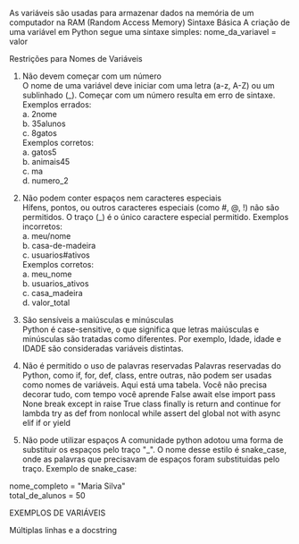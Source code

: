 As variáveis são usadas para armazenar dados na memória de um computador na RAM (Random Access Memory)
Sintaxe Básica
A criação de uma variável em Python segue uma sintaxe simples:
nome_da_variavel = valor

Restrições para Nomes de Variáveis
1. Não devem começar com um número  
O nome de uma variável deve iniciar com uma letra (a-z, A-Z) ou um sublinhado (_). Começar com um número resulta em erro de sintaxe.
Exemplos errados:  
a. 2nome  
b. 35alunos  
c. 8gatos  
Exemplos corretos:  
a. gatos5  
b. animais45  
c. ma  
d. numero_2  

2. Não podem conter espaços nem caracteres especiais  
Hífens, pontos, ou outros caracteres especiais (como #, @, !) não são permitidos. O traço (_) é o único caractere especial permitido.
Exemplos incorretos:  
a. meu/nome  
b. casa-de-madeira  
c. usuarios#ativos  
Exemplos corretos:  
a. meu_nome  
b. usuarios_ativos  
c. casa_madeira  
d. valor_total  

3. São sensíveis a maiúsculas e minúsculas  
Python é case-sensitive, o que significa que letras maiúsculas e minúsculas são tratadas como diferentes. Por exemplo, Idade, idade e IDADE são consideradas variáveis distintas.

4. Não é permitido o uso de palavras reservadas 
Palavras reservadas do Python, como if, for, def, class, entre outras, não podem ser usadas como nomes de variáveis.
Aqui está uma tabela. Você não precisa decorar tudo, com tempo você aprende
False      await      else       import     pass
None       break      except     in         raise
True       class      finally    is         return
and        continue   for        lambda     try
as         def        from       nonlocal   while
assert     del        global     not        with
async      elif       if         or         yield


5. Não pode utilizar espaços
A comunidade python adotou uma forma de substituir os espaços pelo traço "_". O nome desse estilo é snake_case, onde as palavras que precisavam de espaços foram substituidas pelo traço.
Exemplo de snake_case:

nome_completo = "Maria Silva"  
total_de_alunos = 50


EXEMPLOS DE VARIÁVEIS






Múltiplas linhas e a docstring